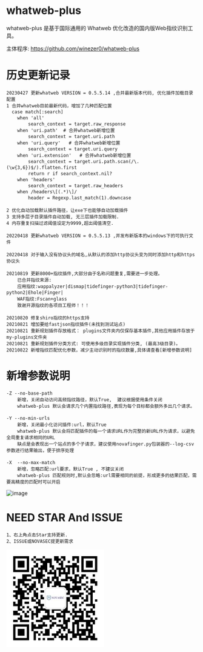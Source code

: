 # whatweb-plus 

whatweb-plus 是基于国际通用的 Whatweb 优化改造的国内版Web指纹识别工具。



主体程序:
https://github.com/winezer0/whatweb-plus



# 历史更新记录

    20230427 更新whatweb VERSION = 0.5.5.14 ,合并最新版本代码, 优化插件加载目录配置
    1 合并whatweb目前最新代码，增加了几种匹配位置
      case match[:search]
        when 'all'
            search_context = target.raw_response
        when 'uri.path'  # 合并whatweb新增位置
            search_context = target.uri.path 
        when 'uri.query'   # 合并whatweb新增位置
            search_context = target.uri.query
        when 'uri.extension'   # 合并whatweb新增位置
            search_context = target.uri.path.scan(/\.(\w{3,6})$/).flatten.first
            return r if search_context.nil?
        when 'headers'
            search_context = target.raw_headers
        when /headers\[(.*)\]/
            header = Regexp.last_match(1).downcase
    
    2 优化自动加载默认插件路径，让exe下也能够自动加载插件
    3 支持多层子目录插件自动加载, 无三层插件加载限制.
    4 内存重复扫描过滤阈值设定为9999,超出阈值清空.
    
    20220418 更新whatweb VERSION = 0.5.5.13 ,并发布新版本的windows下的可执行文件
    
    20220418 对于输入没有协议头的域名,从默认的添加http协议头变为同时添加http和https协议头
    
    20210819 更新8000+指纹插件,大部分由于名称问题重复,需要进一步处理。
        已合并指纹来源:
        应用指纹:wappalyzer|dismap|tidefinger-python3|tidefinger-python2|Ehole|Finger|   
        WAF指纹:Fscan+glass    
        致谢开源指纹的各项目工程师！！！
        
    20210820 修复shiro指纹的https支持
    20210821 增加要给fastjson指纹插件(未找到测试站点)
    20210821 重新规划插件存放格式： plugins文件夹内仅保存基本插件,其他应用插件存放于my-plugins文件夹
    20210821 重新规划插件分类方式: 可使用多级目录实现插件分类, (最高3级目录)。
    20210822 新增指纹匹配优化参数，减少主动识别时的指纹数量,具体请查看[新增参数说明]



# 新增参数说明

```
-Z --no-base-path
    新增，关闭自动访问高频指纹路径，默认True,  建议根据使用条件关闭
    whatweb-plus 默认会请求几个内置指纹路径,表现为每个目标都会额外多出几个请求。

-Y --no-min-urls
    新增，关闭最小化访问插件:url，默认True
    whatweb-plus 默认会将匹配插件的每一个请求URL作为完整的新URL作为请求，以避免全局重复请求相同的URL
    缺点是会表现出一个站点的多个子请求，建议使用novafinger.py包装器的--log-csv参数进行结果输出，便于排序处理

-X  --no-max-match
    新增，忽略匹配:url要求，默认True , 不建议关闭 
    whatweb-plus 匹配规则时,默认会忽略:url需要相同的前提，形成更多的结果匹配，需要高精度的匹配时可以开启

```



![image](https://user-images.githubusercontent.com/46115146/130211813-fc6343c8-43af-49b6-be64-8786b050a280.png)





# NEED STAR And ISSUE

```
1、右上角点击Star支持更新.
2、ISSUE或NOVASEC提更新需求
```

![NOVASEC](doc/NOVASEC.jpg)
